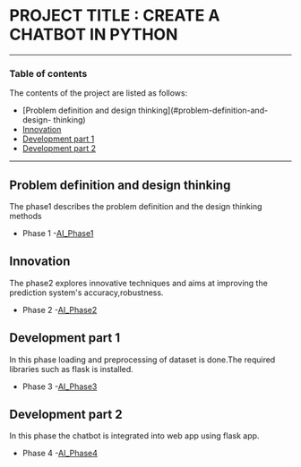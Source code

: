 # PROJECT TITLE : CREATE A CHATBOT IN PYTHON
---
### Table of contents
The contents of the project are listed as follows:
- [Problem definition and design thinking](#problem-definition-and-design-
thinking)
- [Innovation](#innovation)
- [Development part 1](#development-part-1)
- [Development part 2](#development-part-2)
---
## Problem definition and design thinking
The phase1 describes the problem definition and the design thinking methods
- Phase 1 -[AI_Phase1](https://github.com/Keerthikaiva/keerthi/blob/main/AI_Phase1.docx)
## Innovation
The phase2 explores innovative techniques and aims at improving the prediction
system&#39;s accuracy,robustness.
- Phase 2 -[AI_Phase2](https://github.com/Keerthikaiva/keerthi/blob/main/AI_Phase2-1.pdf)
## Development part 1
In this phase loading and preprocessing of dataset is done.The required
libraries such as flask is installed.
- Phase 3 -[AI_Phase3](https://github.com/Keerthikaiva/keerthi/blob/main/AI_Phase3.ipynb)
## Development part 2
In this phase the chatbot is integrated into web app using flask app.
- Phase 4 -[AI_Phase4](https://github.com/Keerthikaiva/keerthi/blob/main/AI_Phase4.pdf)
